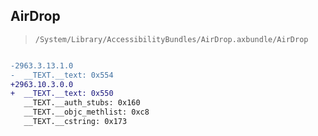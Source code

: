 ## AirDrop

> `/System/Library/AccessibilityBundles/AirDrop.axbundle/AirDrop`

```diff

-2963.3.13.1.0
-  __TEXT.__text: 0x554
+2963.10.3.0.0
+  __TEXT.__text: 0x550
   __TEXT.__auth_stubs: 0x160
   __TEXT.__objc_methlist: 0xc8
   __TEXT.__cstring: 0x173

```
